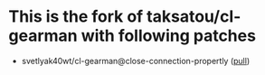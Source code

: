 This is the fork of taksatou/cl-gearman with following patches
==============================================================

- svetlyak40wt/cl-gearman@close-connection-propertly ([pull](https://github.com/taksatou/cl-gearman/pull/3))
